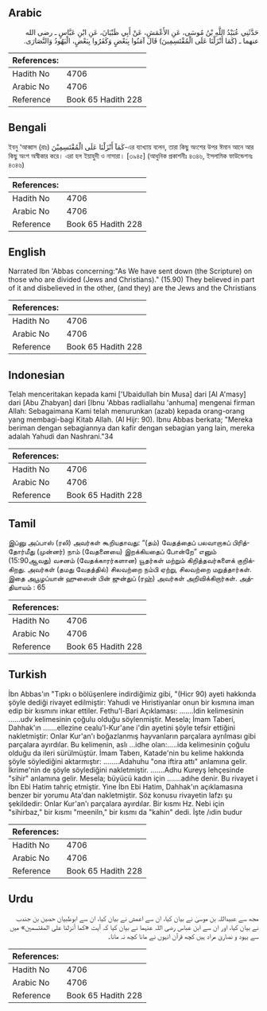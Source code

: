 ## Arabic


<div dir="rtl" lang="ar" style={{fontSize:'larger',backgroundColor:'#f8f9fa',padding:20}}>
حَدَّثَنِي عُبَيْدُ اللَّهِ بْنُ مُوسَى، عَنِ الأَعْمَشِ، عَنْ أَبِي ظَبْيَانَ، عَنِ ابْنِ عَبَّاسٍ ـ رضى الله عنهما ـ ‏(‏كَمَا أَنْزَلْنَا عَلَى الْمُقْتَسِمِينَ‏)‏ قَالَ آمَنُوا بِبَعْضٍ وَكَفَرُوا بِبَعْضٍ، الْيَهُودُ وَالنَّصَارَى‏.‏
</div>
<div style={{backgroundColor:'#f8f9fa',padding:20, marginBottom: 10}}><table> <thead> <tr> <th>References:</th> <th></th> </tr> </thead> <tbody><tr><td>Hadith No</td><td>4706</td></tr><tr><td>Arabic No</td><td>4706</td></tr><tr><td>Reference</td><td>Book 65 Hadith 228</td></tr></tbody></table></div>

## Bengali


<div dir="ltr" lang="bn" style={{fontSize:'larger',backgroundColor:'#f8f9fa',padding:20}}>
ইবনু ‘আব্বাস (রাঃ) كَمَآ أَنْزَلْنَا عَلَى الْمُقْتَسِمِيْنَ-এর ব্যাখ্যায় বলেন, তারা কিছু অংশের উপর ঈমান আনে আর কিছু অংশ অস্বীকার করে। এরা হল ইয়াহুদী ও নাসারা। [৩৯৪৫] (আধুনিক প্রকাশনীঃ ৪৩৪৬, ইসলামিক ফাউন্ডেশনঃ ৪৩৪৬)
</div>
<div style={{backgroundColor:'#f8f9fa',padding:20, marginBottom: 10}}><table> <thead> <tr> <th>References:</th> <th></th> </tr> </thead> <tbody><tr><td>Hadith No</td><td>4706</td></tr><tr><td>Arabic No</td><td>4706</td></tr><tr><td>Reference</td><td>Book 65 Hadith 228</td></tr></tbody></table></div>

## English


<div dir="ltr" lang="en" style={{fontSize:'larger',backgroundColor:'#f8f9fa',padding:20}}>
Narrated Ibn 'Abbas concerning:"As We have sent down (the Scripture) on those who are divided (Jews and Christians)." (15.90) They believed in part of it and disbelieved in the other, (and they) are the Jews and the Christians
</div>
<div style={{backgroundColor:'#f8f9fa',padding:20, marginBottom: 10}}><table> <thead> <tr> <th>References:</th> <th></th> </tr> </thead> <tbody><tr><td>Hadith No</td><td>4706</td></tr><tr><td>Arabic No</td><td>4706</td></tr><tr><td>Reference</td><td>Book 65 Hadith 228</td></tr></tbody></table></div>

## Indonesian


<div dir="ltr" lang="id" style={{fontSize:'larger',backgroundColor:'#f8f9fa',padding:20}}>
Telah menceritakan kepada kami ['Ubaidullah bin Musa] dari [Al A'masy] dari [Abu Zhabyan] dari [Ibnu 'Abbas radliallahu 'anhuma] mengenai firman Allah: Sebagaimana Kami telah menurunkan (azab) kepada orang-orang yang membagi-bagi Kitab Allah. (Al Hijr: 90). Ibnu Abbas berkata; "Mereka beriman dengan sebagiannya dan kafir dengan sebagian yang lain, mereka adalah Yahudi dan Nashrani."34
</div>
<div style={{backgroundColor:'#f8f9fa',padding:20, marginBottom: 10}}><table> <thead> <tr> <th>References:</th> <th></th> </tr> </thead> <tbody><tr><td>Hadith No</td><td>4706</td></tr><tr><td>Arabic No</td><td>4706</td></tr><tr><td>Reference</td><td>Book 65 Hadith 228</td></tr></tbody></table></div>

## Tamil


<div dir="ltr" lang="ta" style={{fontSize:'larger',backgroundColor:'#f8f9fa',padding:20}}>
இப்னு அப்பாஸ் (ரலி) அவர்கள் கூறியதாவது: “(தம்) வேதத்தைப் பலவாறாகப் பிரித்தோர்மீது (முன்னர்) நாம் (வேதனையை) இறக்கியதைப் போன்றே” எனும் (15:90ஆவது) வசனம் (வேதக்காரர்களான) யூதர்கள் மற்றும் கிறித்தவர்களைக் குறிக்கிறது. அவர்கள் (தமது வேதத்தில்) சிலவற்றை நம்பி ஏற்று, சிலவற்றை மறுத்தார்கள். இதை அபூழப்யான் ஹுஸைன் பின் ஜுன்துப் (ரஹ்) அவர்கள் அறிவிக்கிறார்கள். அத்தியாயம் : 65
</div>
<div style={{backgroundColor:'#f8f9fa',padding:20, marginBottom: 10}}><table> <thead> <tr> <th>References:</th> <th></th> </tr> </thead> <tbody><tr><td>Hadith No</td><td>4706</td></tr><tr><td>Arabic No</td><td>4706</td></tr><tr><td>Reference</td><td>Book 65 Hadith 228</td></tr></tbody></table></div>

## Turkish


<div dir="ltr" lang="tr" style={{fontSize:'larger',backgroundColor:'#f8f9fa',padding:20}}>
İbn Abbas'ın "Tıpkı o bölüşenlere indirdiğimiz gibi, "(Hicr 90) ayeti hakkında şöyle dediği rivayet edilmiştir: Yahudi ve Hıristiyanlar onun bir kısmına iman edip bir kısmını inkar ettiler. Fethu'l-Bari Açıklaması: .......İdin kelimesinin ......udv kelimesinin çoğulu olduğu söylenmiştir. Mesela; İmam Taberi, Dahhak'ın .......ellezine cealu'l-Kur'ane i'din ayetini şöyle tefsir ettiğini nakletmiştir: Onlar Kur'an'ı boğazlanmış hayvanların parçalara ayrılması gibi parçalara ayırdılar. Bu kelimenin, aslı ...idhe olan:.....ida kelimesinin çoğulu olduğu da ileri sürülmüştür. İmam Taberı, Katade'nin bu kelime hakkında şöyle söylediğini aktarmıştır: ........Adahuhu "ona iftira attı" anlamına gelir. İkrime'nin de şöyle söylediğini nakletmiştir. .......Adhu Kureyş lehçesinde "sihir" anlamına gelir. Mesela; büyücü kadın için .......adıhe denir. Bu rivayet i İbn Ebi Hatim tahriç etmiştir. Yine İbn Ebi Hatim, Dahhak'ın açıklamasına benzer bir yorumu Ata'dan nakletmiştir. Söz konusu rivayetin lafzı şu şekildedir: Onlar Kur'an'ı parçalara ayırdılar. Bir kısmı Hz. Nebi için "sihirbaz," bir kısmı "meeniln," bir kısmı da "kahin" dedi. İşte /ıdin budur
</div>
<div style={{backgroundColor:'#f8f9fa',padding:20, marginBottom: 10}}><table> <thead> <tr> <th>References:</th> <th></th> </tr> </thead> <tbody><tr><td>Hadith No</td><td>4706</td></tr><tr><td>Arabic No</td><td>4706</td></tr><tr><td>Reference</td><td>Book 65 Hadith 228</td></tr></tbody></table></div>

## Urdu


<div dir="rtl" lang="ur" style={{fontSize:'larger',backgroundColor:'#f8f9fa',padding:20}}>
مجھ سے عبیداللہ بن موسیٰ نے بیان کیا، ان سے اعمش نے بیان کیا، ان سے ابوظبیان حصین بن جندب نے بیان کیا، اور ان سے ابن عباس رضی اللہ عنہما نے بیان کیا کہ آیت «كما أنزلنا على المقتسمين‏» میں سے یہود و نصاریٰ مراد ہیں کچھ قرآن انہوں نے مانا کچھ نہ مانا۔
</div>
<div style={{backgroundColor:'#f8f9fa',padding:20, marginBottom: 10}}><table> <thead> <tr> <th>References:</th> <th></th> </tr> </thead> <tbody><tr><td>Hadith No</td><td>4706</td></tr><tr><td>Arabic No</td><td>4706</td></tr><tr><td>Reference</td><td>Book 65 Hadith 228</td></tr></tbody></table></div>